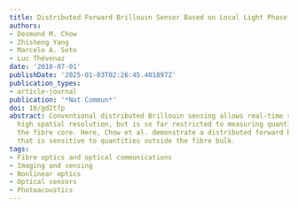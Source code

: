 ```yaml
---
title: Distributed Forward Brillouin Sensor Based on Local Light Phase Recovery
authors:
- Desmond M. Chow
- Zhisheng Yang
- Marcelo A. Soto
- Luc Thévenaz
date: '2018-07-01'
publishDate: '2025-01-03T02:26:45.401897Z'
publication_types:
- article-journal
publication: '*Nat Commun*'
doi: 10/gd2tfp
abstract: Conventional distributed Brillouin sensing allows real-time sampling at
  high spatial resolution, but is so far restricted to measuring quantities inside
  the fibre core. Here, Chow et al. demonstrate a distributed forward Brillouin sensor
  that is sensitive to quantities outside the fibre bulk.
tags:
- Fibre optics and optical communications
- Imaging and sensing
- Nonlinear optics
- Optical sensors
- Photoacoustics
---
```

